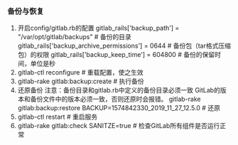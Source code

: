 ### 备份与恢复
1. 开启config/gitlab.rb的配置
gitlab_rails['backup_path'] = "/var/opt/gitlab/backups"  # 备份的目录
gitlab_rails['backup_archive_permissions'] = 0644  # 备份包（tar格式压缩包）的权限
gitlab_rails['backup_keep_time'] = 604800  # 备份的保留时间，单位是秒
2. gitlab-ctl reconfigure  # 重载配置，使之生效
3. gitlab-rake gitlab:backup:create  # 执行备份
4. 还原备份
    注意：备份目录和gitlab.rb中定义的备份目录必须一致
         GitLab的版本和备份文件中的版本必须一致，否则还原时会报错。
gitlab-rake gitlab:backup:restore BACKUP=1574842330_2019_11_27_12.5.0  # 还原
5. gitlab-ctl restart  # 重启服务
6. gitlab-rake gitlab:check SANITZE=true  # 检查GitLab所有组件是否运行正常